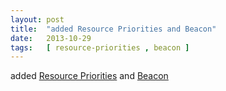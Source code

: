 ```yaml
---
layout: post
title:  "added Resource Priorities and Beacon"
date:   2013-10-29
tags:   [ resource-priorities , beacon ]
---
```


added [Resource Priorities](/spec/resource-priorities) and [Beacon](/spec/beacon)

